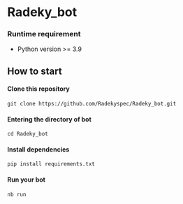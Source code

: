 # Radeky_bot

### Runtime requirement
- Python version >= 3.9

## How to start

#### Clone this repository

```shell
git clone https://github.com/Radekyspec/Radeky_bot.git
```

#### Entering the directory of bot 

```shell
cd Radeky_bot
```

#### Install dependencies

```shell
pip install requirements.txt
```

#### Run your bot

```shell
nb run
```
